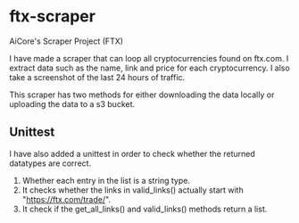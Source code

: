 # ftx-scraper
AiCore's Scraper Project (FTX)

I have made a scraper that can loop all cryptocurrencies found on ftx.com.
I extract data such as the name, link and price for each cryptocurrency. I also take a screenshot of the last 24 hours of traffic.

This scraper has two methods for either downloading the data locally or uploading the data to a s3 bucket.

Unittest
--------

I have also added a unittest in order to check whether the returned datatypes are correct. 
1. Whether each entry in the list is a string type.
2. It checks whether the links in valid_links() actually start with "https://ftx.com/trade/". 
3. It check if the get_all_links() and valid_links() methods return a list.





